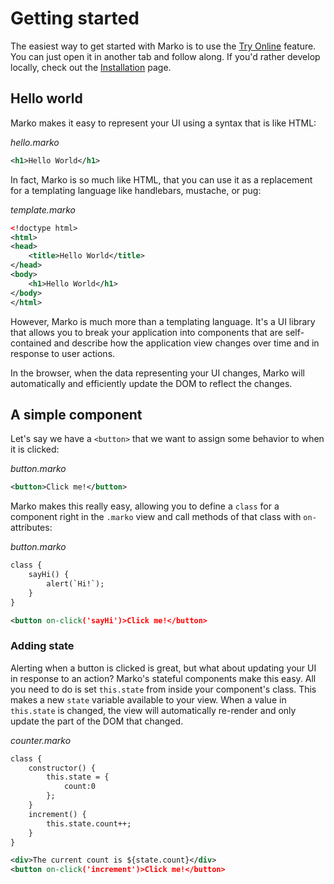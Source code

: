 # Getting started

The easiest way to get started with Marko is to use the [Try Online](https://markojs.com/try-online) feature. You can just open it in another tab and follow along. If you'd rather develop locally, check out the [Installation](./installing.md) page.

## Hello world

Marko makes it easy to represent your UI using a syntax that is like HTML:

_hello.marko_
```xml
<h1>Hello World</h1>
```

In fact, Marko is so much like HTML, that you can use it as a replacement for a templating language like handlebars, mustache, or pug:

_template.marko_
```xml
<!doctype html>
<html>
<head>
    <title>Hello World</title>
</head>
<body>
    <h1>Hello World</h1>
</body>
</html>
```

However, Marko is much more than a templating language.  It's a UI library that allows you to break your application into components that are self-contained and describe how the application view changes over time and in response to user actions.

In the browser, when the data representing your UI changes, Marko will automatically and efficiently update the DOM to reflect the changes.

## A simple component

Let's say we have a `<button>` that we want to assign some behavior to when it is clicked:

_button.marko_
```xml
<button>Click me!</button>
```

Marko makes this really easy, allowing you to define a `class` for a component right in the `.marko` view and call methods of that class with `on-` attributes:

_button.marko_
```xml
class {
    sayHi() {
        alert(`Hi!`);
    }
}

<button on-click('sayHi')>Click me!</button>
```

### Adding state

Alerting when a button is clicked is great, but what about updating your UI in response to an action?  Marko's stateful components make this easy.  All you need to do is set `this.state` from inside your component's class. This makes a new `state` variable available to your view.  When a value in `this.state` is changed, the view will automatically re-render and only update the part of the DOM that changed.

_counter.marko_
```xml
class {
    constructor() {
        this.state = {
            count:0
        };
    }
    increment() {
        this.state.count++;
    }
}

<div>The current count is ${state.count}</div>
<button on-click('increment')>Click me!</button>
```